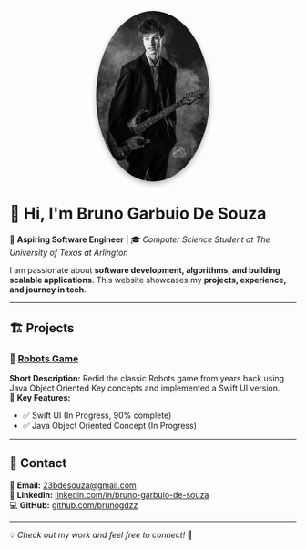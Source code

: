 <link rel="stylesheet" type="text/css" href="style.css">

<img src="IMG_0615.jpg" alt="Bruno Garbuio De Souza" width="200" 
     style="border-radius: 50%; display: block; margin: 0 auto; box-shadow: 0px 4px 10px rgba(0,0,0,0.3);">

# 👋 Hi, I'm Bruno Garbuio De Souza  

🚀 **Aspiring Software Engineer** | 🎓 *Computer Science Student at The University of Texas at Arlington*  

I am passionate about **software development, algorithms, and building scalable applications**. This website showcases my **projects, experience, and journey in tech**.  

---

## 🏗 Projects  

### 📌 [Robots Game]([https://github.com/yourusername/project1](https://github.com/BrunoGDZZ/brunogdzz/tree/main/PersonalProjects2025/RobotsGame))  
**Short Description:** Redid the classic Robots game from years back using Java Object Oriented Key concepts and implemented a Swift UI version.  
🔹 **Key Features:**  
- ✅ Swift UI (In Progress, 90% complete) 
- ✅ Java Object Oriented Concept (In Progress)    


---

## 📩 Contact  

📧 **Email:** [23bdesouza@gmail.com](mailto:23bdesouza@gmail.com)  
🔗 **LinkedIn:** [linkedin.com/in/bruno-garbuio-de-souza](https://www.linkedin.com/in/bruno-garbuio-de-souza/)  
💻 **GitHub:** [github.com/brunogdzz](https://github.com/brunogdzz)  

---

💡 *Check out my work and feel free to connect!* 🚀  
